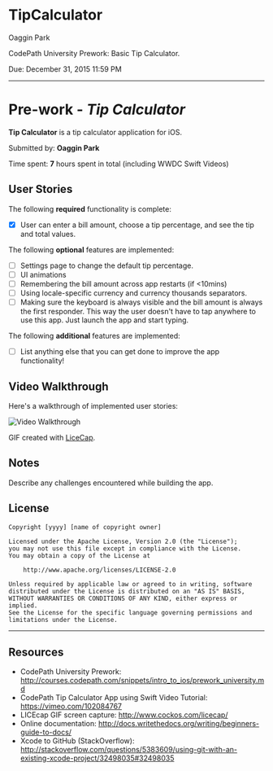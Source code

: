 # TipCalculator
Oaggin Park

CodePath University Prework: Basic Tip Calculator.

Due: December 31, 2015 11:59 PM


---------
# Pre-work - *Tip Calculator*

**Tip Calculator** is a tip calculator application for iOS.

Submitted by: **Oaggin Park**

Time spent: **7** hours spent in total (including WWDC Swift Videos)

## User Stories

The following **required** functionality is complete:
* [x] User can enter a bill amount, choose a tip percentage, and see the tip and total values.

The following **optional** features are implemented:
* [ ] Settings page to change the default tip percentage.
* [ ] UI animations
* [ ] Remembering the bill amount across app restarts (if <10mins)
* [ ] Using locale-specific currency and currency thousands separators.
* [ ] Making sure the keyboard is always visible and the bill amount is always the first responder. This way the user doesn't have to tap anywhere to use this app. Just launch the app and start typing.

The following **additional** features are implemented:

- [ ] List anything else that you can get done to improve the app functionality!

## Video Walkthrough 

Here's a walkthrough of implemented user stories:

<img src='http://i.imgur.com/link/to/your/gif/file.gif' title='Video Walkthrough' width='' alt='Video Walkthrough' />

GIF created with [LiceCap](http://www.cockos.com/licecap/).

## Notes

Describe any challenges encountered while building the app.

## License

    Copyright [yyyy] [name of copyright owner]

    Licensed under the Apache License, Version 2.0 (the "License");
    you may not use this file except in compliance with the License.
    You may obtain a copy of the License at

        http://www.apache.org/licenses/LICENSE-2.0

    Unless required by applicable law or agreed to in writing, software
    distributed under the License is distributed on an "AS IS" BASIS,
    WITHOUT WARRANTIES OR CONDITIONS OF ANY KIND, either express or implied.
    See the License for the specific language governing permissions and
    limitations under the License.
---------





Resources
---------
* CodePath University Prework: http://courses.codepath.com/snippets/intro_to_ios/prework_university.md
* CodePath Tip Calculator App using Swift Video Tutorial: https://vimeo.com/102084767
* LICEcap GIF screen capture: http://www.cockos.com/licecap/
* Online documentation: http://docs.writethedocs.org/writing/beginners-guide-to-docs/
* Xcode to GitHub (StackOverflow): http://stackoverflow.com/questions/5383609/using-git-with-an-existing-xcode-project/32498035#32498035


